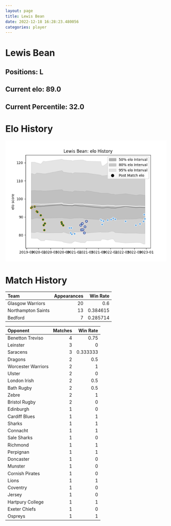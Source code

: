 ```yaml
---  
layout: page  
title: Lewis Bean  
date: 2022-12-18 16:28:23.480056  
categories: player  
---
```

# Lewis Bean

## Positions: L

## Current elo: 89.0

## Current Percentile: 32.0

# Elo History


![elo history](history_LewisBean.png)
# Match History


| Team               |   Appearances |   Win Rate |
|:-------------------|--------------:|-----------:|
| Glasgow Warriors   |            20 |   0.6      |
| Northampton Saints |            13 |   0.384615 |
| Bedford            |             7 |   0.285714 |

| Opponent           |   Matches |   Win Rate |
|:-------------------|----------:|-----------:|
| Benetton Treviso   |         4 |   0.75     |
| Leinster           |         3 |   0        |
| Saracens           |         3 |   0.333333 |
| Dragons            |         2 |   0.5      |
| Worcester Warriors |         2 |   1        |
| Ulster             |         2 |   0        |
| London Irish       |         2 |   0.5      |
| Bath Rugby         |         2 |   0.5      |
| Zebre              |         2 |   1        |
| Bristol Rugby      |         2 |   0        |
| Edinburgh          |         1 |   0        |
| Cardiff Blues      |         1 |   1        |
| Sharks             |         1 |   1        |
| Connacht           |         1 |   1        |
| Sale Sharks        |         1 |   0        |
| Richmond           |         1 |   1        |
| Perpignan          |         1 |   1        |
| Doncaster          |         1 |   0        |
| Munster            |         1 |   0        |
| Cornish Pirates    |         1 |   0        |
| Lions              |         1 |   1        |
| Coventry           |         1 |   0        |
| Jersey             |         1 |   0        |
| Hartpury College   |         1 |   1        |
| Exeter Chiefs      |         1 |   0        |
| Ospreys            |         1 |   1        |